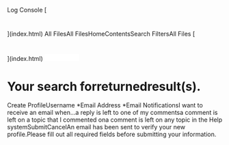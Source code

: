 ---
---

Log Console [
# 
](index.html) All FilesAll FilesHomeContentsSearch FiltersAll Files [
# 
](index.html)  [](#) ![images/transparent.gif](images/transparent.gif)![images/transparent.gif](images/transparent.gif)![images/transparent.gif](images/transparent.gif)![images/transparent.gif](images/transparent.gif)![images/transparent.gif](images/transparent.gif)
# Your search forreturnedresult(s).
Create ProfileUsername *Email Address *Email NotificationsI want to receive an email when...a reply is left to one of my commentsa comment is left on a topic that I commented ona comment is left on any topic in the Help systemSubmitCancelAn email has been sent to verify your new profile.Please fill out all required fields before submitting your information.
